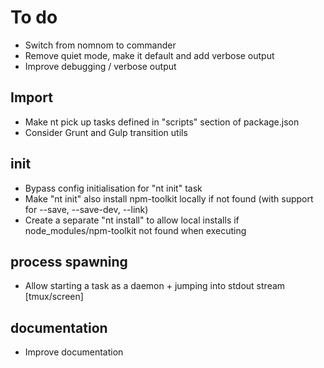 # To do

* Switch from nomnom to commander
* Remove quiet mode, make it default and add verbose output
* Improve debugging / verbose output


## Import
* Make nt pick up tasks defined in "scripts" section of package.json
* Consider Grunt and Gulp transition utils


## init
* Bypass config initialisation for "nt init" task
* Make "nt init" also install npm-toolkit locally if not found (with support for --save, --save-dev, --link)
* Create a separate "nt install" to allow local installs if node_modules/npm-toolkit not found when executing


## process spawning
* Allow starting a task as a daemon + jumping into stdout stream [tmux/screen]


## documentation
* Improve documentation
